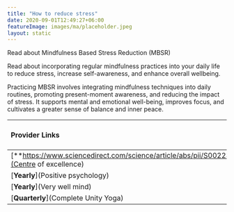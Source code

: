 ```yaml
---
title: "How to reduce stress"
date: 2020-09-01T12:49:27+06:00
featureImage: images/ma/placeholder.jpeg
layout: static
---
```


Read about Mindfulness Based Stress Reduction (MBSR)

Read about incorporating regular mindfulness practices into your daily life to reduce stress, increase self-awareness, and enhance overall wellbeing.

Practicing MBSR involves integrating mindfulness techniques into daily routines, promoting present-moment awareness, and reducing the impact of stress. It supports mental and emotional well-being, improves focus, and cultivates a greater sense of balance and inner peace.

| Provider Links      | Free or Paid  |  
| :-----------          | :--------------:      |  
| [**https://www.sciencedirect.com/science/article/abs/pii/S0022399903005737**](Centre of excellence) | Online | 
| [**Yearly**](Positive psychology) | Online | 
| [**Yearly**](Very well mind) | Online | 
| [**Quarterly**](Complete Unity Yoga) |  | 
  

<br/><br/>






